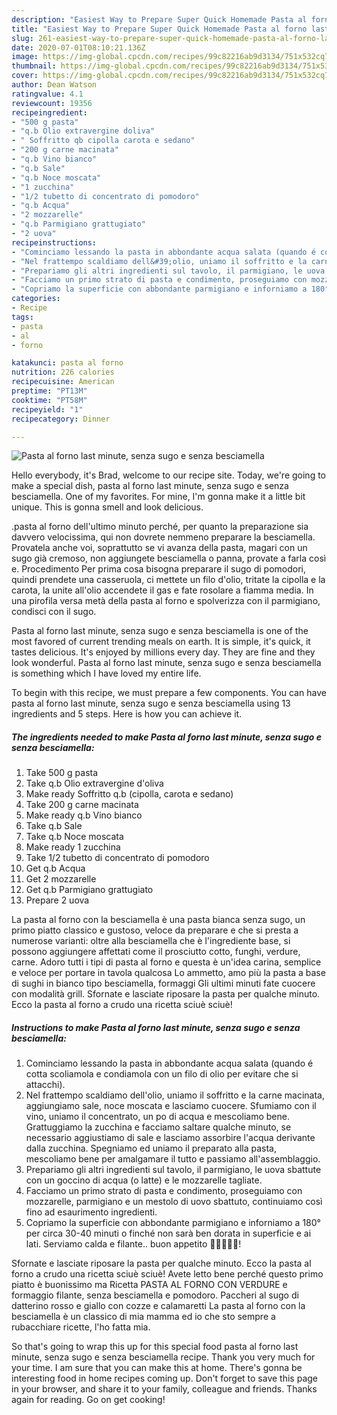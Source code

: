 ```yaml
---
description: "Easiest Way to Prepare Super Quick Homemade Pasta al forno last minute, senza sugo e senza besciamella"
title: "Easiest Way to Prepare Super Quick Homemade Pasta al forno last minute, senza sugo e senza besciamella"
slug: 261-easiest-way-to-prepare-super-quick-homemade-pasta-al-forno-last-minute-senza-sugo-e-senza-besciamella
date: 2020-07-01T08:10:21.136Z
image: https://img-global.cpcdn.com/recipes/99c82216ab9d3134/751x532cq70/pasta-al-forno-last-minute-senza-sugo-e-senza-besciamella-recipe-main-photo.jpg
thumbnail: https://img-global.cpcdn.com/recipes/99c82216ab9d3134/751x532cq70/pasta-al-forno-last-minute-senza-sugo-e-senza-besciamella-recipe-main-photo.jpg
cover: https://img-global.cpcdn.com/recipes/99c82216ab9d3134/751x532cq70/pasta-al-forno-last-minute-senza-sugo-e-senza-besciamella-recipe-main-photo.jpg
author: Dean Watson
ratingvalue: 4.1
reviewcount: 19356
recipeingredient:
- "500 g pasta"
- "q.b Olio extravergine doliva"
- " Soffritto qb cipolla carota e sedano"
- "200 g carne macinata"
- "q.b Vino bianco"
- "q.b Sale"
- "q.b Noce moscata"
- "1 zucchina"
- "1/2 tubetto di concentrato di pomodoro"
- "q.b Acqua"
- "2 mozzarelle"
- "q.b Parmigiano grattugiato"
- "2 uova"
recipeinstructions:
- "Cominciamo lessando la pasta in abbondante acqua salata (quando é cotta scoliamola e condiamola con un filo di olio per evitare che si attacchi)."
- "Nel frattempo scaldiamo dell&#39;olio, uniamo il soffritto e la carne macinata, aggiungiamo sale, noce moscata e lasciamo cuocere. Sfumiamo con il vino, uniamo il concentrato, un po di acqua e mescoliamo bene. Grattuggiamo la zucchina e facciamo saltare qualche minuto, se necessario aggiustiamo di sale e lasciamo assorbire l&#39;acqua derivante dalla zucchina. Spegniamo ed uniamo il preparato alla pasta, mescoliamo bene per amalgamare il tutto e passiamo all&#39;assemblaggio."
- "Prepariamo gli altri ingredienti sul tavolo, il parmigiano, le uova sbattute con un goccino di acqua (o latte) e le mozzarelle tagliate."
- "Facciamo un primo strato di pasta e condimento, proseguiamo con mozzarelle, parmigiano e un mestolo di uovo sbattuto, continuiamo così fino ad esaurimento ingredienti."
- "Copriamo la superficie con abbondante parmigiano e inforniamo a 180° per circa 30-40 minuti o finché non sarà ben dorata in superficie e ai lati. Serviamo calda e filante.. buon appetito 🌻🌻🌻🌻🌻!"
categories:
- Recipe
tags:
- pasta
- al
- forno

katakunci: pasta al forno 
nutrition: 226 calories
recipecuisine: American
preptime: "PT13M"
cooktime: "PT58M"
recipeyield: "1"
recipecategory: Dinner

---
```



![Pasta al forno last minute, senza sugo e senza besciamella](https://img-global.cpcdn.com/recipes/99c82216ab9d3134/751x532cq70/pasta-al-forno-last-minute-senza-sugo-e-senza-besciamella-recipe-main-photo.jpg)

Hello everybody, it's Brad, welcome to our recipe site. Today, we're going to make a special dish, pasta al forno last minute, senza sugo e senza besciamella. One of my favorites. For mine, I'm gonna make it a little bit unique. This is gonna smell and look delicious.

.pasta al forno dell&#39;ultimo minuto perché, per quanto la preparazione sia davvero velocissima, qui non dovrete nemmeno preparare la besciamella. Provatela anche voi, soprattutto se vi avanza della pasta, magari con un sugo già cremoso, non aggiungete besciamella o panna, provate a farla così e. Procedimento Per prima cosa bisogna preparare il sugo di pomodori, quindi prendete una casseruola, ci mettete un filo d&#39;olio, tritate la cipolla e la carota, la unite all&#39;olio accendete il gas e fate rosolare a fiamma media. In una pirofila versa metà della pasta al forno e spolverizza con il parmigiano, condisci con il sugo.

Pasta al forno last minute, senza sugo e senza besciamella is one of the most favored of current trending meals on earth. It is simple, it's quick, it tastes delicious. It's enjoyed by millions every day. They are fine and they look wonderful. Pasta al forno last minute, senza sugo e senza besciamella is something which I have loved my entire life.


To begin with this recipe, we must prepare a few components. You can have pasta al forno last minute, senza sugo e senza besciamella using 13 ingredients and 5 steps. Here is how you can achieve it.

<!--inarticleads1-->

##### The ingredients needed to make Pasta al forno last minute, senza sugo e senza besciamella:

1. Take 500 g pasta
1. Take q.b Olio extravergine d&#39;oliva
1. Make ready  Soffritto q.b (cipolla, carota e sedano)
1. Take 200 g carne macinata
1. Make ready q.b Vino bianco
1. Take q.b Sale
1. Take q.b Noce moscata
1. Make ready 1 zucchina
1. Take 1/2 tubetto di concentrato di pomodoro
1. Get q.b Acqua
1. Get 2 mozzarelle
1. Get q.b Parmigiano grattugiato
1. Prepare 2 uova


La pasta al forno con la besciamella è una pasta bianca senza sugo, un primo piatto classico e gustoso, veloce da preparare e che si presta a numerose varianti: oltre alla besciamella che è l&#39;ingrediente base, si possono aggiungere affettati come il prosciutto cotto, funghi, verdure, carne. Adoro tutti i tipi di pasta al forno e questa è un&#39;idea carina, semplice e veloce per portare in tavola qualcosa Lo ammetto, amo più la pasta a base di sughi in bianco tipo besciamella, formaggi Gli ultimi minuti fate cuocere con modalità grill. Sfornate e lasciate riposare la pasta per qualche minuto. Ecco la pasta al forno a crudo una ricetta sciuè sciuè! 

<!--inarticleads2-->

##### Instructions to make Pasta al forno last minute, senza sugo e senza besciamella:

1. Cominciamo lessando la pasta in abbondante acqua salata (quando é cotta scoliamola e condiamola con un filo di olio per evitare che si attacchi).
1. Nel frattempo scaldiamo dell&#39;olio, uniamo il soffritto e la carne macinata, aggiungiamo sale, noce moscata e lasciamo cuocere. Sfumiamo con il vino, uniamo il concentrato, un po di acqua e mescoliamo bene. Grattuggiamo la zucchina e facciamo saltare qualche minuto, se necessario aggiustiamo di sale e lasciamo assorbire l&#39;acqua derivante dalla zucchina. Spegniamo ed uniamo il preparato alla pasta, mescoliamo bene per amalgamare il tutto e passiamo all&#39;assemblaggio.
1. Prepariamo gli altri ingredienti sul tavolo, il parmigiano, le uova sbattute con un goccino di acqua (o latte) e le mozzarelle tagliate.
1. Facciamo un primo strato di pasta e condimento, proseguiamo con mozzarelle, parmigiano e un mestolo di uovo sbattuto, continuiamo così fino ad esaurimento ingredienti.
1. Copriamo la superficie con abbondante parmigiano e inforniamo a 180° per circa 30-40 minuti o finché non sarà ben dorata in superficie e ai lati. Serviamo calda e filante.. buon appetito 🌻🌻🌻🌻🌻!


Sfornate e lasciate riposare la pasta per qualche minuto. Ecco la pasta al forno a crudo una ricetta sciuè sciuè! Avete letto bene perché questo primo piatto è buonissimo ma Ricetta PASTA AL FORNO CON VERDURE e formaggio filante, senza besciamella e pomodoro. Paccheri al sugo di datterino rosso e giallo con cozze e calamaretti La pasta al forno con la besciamella è un classico di mia mamma ed io che sto sempre a rubacchiare ricette, l&#39;ho fatta mia. 

So that's going to wrap this up for this special food pasta al forno last minute, senza sugo e senza besciamella recipe. Thank you very much for your time. I am sure that you can make this at home. There's gonna be interesting food in home recipes coming up. Don't forget to save this page in your browser, and share it to your family, colleague and friends. Thanks again for reading. Go on get cooking!
